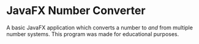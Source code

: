 # JavaFX Number Converter

A basic JavaFX application which converts a number to _and_ from multiple number systems.
This program was made for educational purposes.